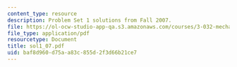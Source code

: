 ```yaml
---
content_type: resource
description: Problem Set 1 solutions from Fall 2007.
file: https://ol-ocw-studio-app-qa.s3.amazonaws.com/courses/3-032-mechanical-behavior-of-materials-fall-2007/baf8d960d75aa83c855d2f3d66b21ce7_sol1_07.pdf
file_type: application/pdf
resourcetype: Document
title: sol1_07.pdf
uid: baf8d960-d75a-a83c-855d-2f3d66b21ce7
---
```

